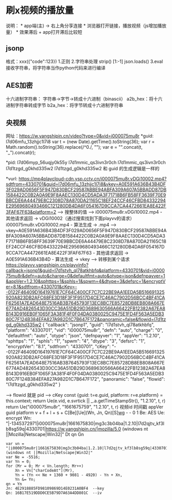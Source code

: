 # 刷x视频的播放量
说明：
    * app端(主) -> 右上角分享连接
    * 浏览器打开链接，播放视频（js增加播放量）
    * 效果滞后 + app打开滞后比较短
## jsonp
格式：xxx({"code":123})
1.正则
2.字符串处理
    strip() [1:-1] json.loads()
3.eval 接收字符串，将字符串当作python代码来进行编译
## AES加密
十六进制字符串： 字符串->字节->转成十六进制（binascii）
a2b_hex：将十六进制字符串转成字节
b2a_hex：将字节转成十六进制字符串

## 央视频
网址：https://w.yangshipin.cn/video?type=0&vid=i000075mu8r
*guid: l7d06mfu_13zhjjc1l7i8
var t = (new Date).getTime().toString(36);
var r = Math.random().toString(36).replace(/^0./, "");
var e = "".concat(t, "_").concat(r);

*pid: l7d06myp_56uqjy0k55y
l7d1mmic_qs3ivn3r0ch
l7d1mmic_qs3ivn3r0ch
l7d1tzgd_g0khd335w2
l7d1tzgd_g0khd335w2
和 guid 的生成逻辑是一样的

*vurl: https://mp4playcloud-cdn.ysp.cctv.cn/i000075mu8r.vDGi10002.mp4?sdtfrom=4330701&guid=l7d06mfu_13zhjjc1l7i8&vkey=A0E591A636B43B4DF3F029AD0656F5F947D830BCF29587ABBE94ABFA309A607A5BBADD87DB1584422C0B2A0A9E9F8AAEC130D4CD5ADA3F71718B6FB58FF3639F70E9BBCDE6A44479E8C2308D78A870DA21165C18EF24CCF46CFBD84332294E29569680493466C121280DB4DA6F054167D9CCA7CA4472661EA8E422F3FAF67F63&platform=2
--> 搜整体的值
--> i000075mu8r.vDGi10002.mp4
    - 其他请求返回 -> vDGi10002（通过搜索找到下面playvv的请求） i000075mu8r.vDGi10002.mp4
    - 算法生成 -> .mp4
--> vkey=A0E591A636B43B4DF3F029AD0656F5F947D830BCF29587ABBE94ABFA309A607A5BBADD87DB1584422C0B2A0A9E9F8AAEC130D4CD5ADA3F71718B6FB58FF3639F70E9BBCDE6A44479E8C2308D78A870DA21165C18EF24CCF46CFBD84332294E29569680493466C121280DB4DA6F054167D9CCA7CA4472661EA8E422F3FAF67F63
    - 其他请求返回 -> A0E591A636B43B4D
    - 算法生成 -> vkey
--> 转移到某个请求
https://playvv.yangshipin.cn/playvinfo?callback=jsonp1&guid=l7d1stvh_ql78atkhbfq&platform=4330701&vid=i000075mu8r&defn=auto&charge=0&defaultfmt=auto&otype=json&defnpayver=1&appVer=1.2.10&sphttps=1&sphls=1&spwm=4&dtype=3&defsrc=1&encryptVer=8.1&sdtfrom=4330701&cKey=--0122F46409D16419761E7CF64C400CF7C7C22BE9AA1EEDA5B516691325920A823DB2AFC68FE3D18F3F1F9517D4CE7C46AC7902D56BCC4BF41CAF62561A7EAD648E7516AB3B7645793F13EC8BC7E85728DB8EB808A667E6774AD4826543D30CC36A51DB29D3689630566A66422FB12382A67EA8B143D916EB0F1065F3A381F4F0F04DA0380025C9475E1FD4F563A5EDB380C7F124B384EFA827A982D1C7B647F172&panoramic=false&flowid=l7d1tzgd_g0khd335w2
{
  "callback": "jsonp1",
  "guid": "l7d1stvh_ql78atkhbfq",
  "platform": "4330701",
  "vid": "i000075mu8r",
  "defn": "auto",
  "charge": "0",
  "defaultfmt": "auto",
  "otype": "json",
  "defnpayver": "1",
  "appVer": "1.2.10",
  "sphttps": "1",
  "sphls": "1",
  "spwm": "4",
  "dtype": "3",
  "defsrc": "1",
  "encryptVer": "8.1",
  "sdtfrom": "4330701",
  "cKey": "--0122F46409D16419761E7CF64C400CF7C7C22BE9AA1EEDA5B516691325920A823DB2AFC68FE3D18F3F1F9517D4CE7C46AC7902D56BCC4BF41CAF62561A7EAD648E7516AB3B7645793F13EC8BC7E85728DB8EB808A667E6774AD4826543D30CC36A51DB29D3689630566A66422FB12382A67EA8B143D916EB0F1065F3A381F4F0F04DA0380025C9475E1FD4F563A5EDB380C7F124B384EFA827A982D1C7B647F172",
  "panoramic": "false",
  "flowid": "l7d1tzgd_g0khd335w2"
}

--> flowid 就是 pid
--> cKey
    const {guid: t=e.guid, platform: r=e.platform} = this.context;
    return Ue(e.vid, e.svrtick || _.a.getTimeStampStr(), "1.2.10", t, r)
    return Ue("i000075mu8r", "1661675759", "1.2.10", t, r)
                 视频id         时间戳       appVer guid  platform
    v + f + l + s + C[Be][Ue](Wn, Jn, Qn)[S][w]()[g]()
    -   -   0   1
    Be: AES
    Ue: encrypt
    Wn: "|-1345372971|i000075mu8r|1661675830|mg3c3b04ba|1.2.10|l7d2qjtv_kf3lb8sg59q|4330701|https://w.yangshipin.cn/|mozilla/5.0 (windows nt ||Mozilla|Netscape|Win32|"
         Dt  qn       Gn

    var vn = "|i000075mu8r|1661675830|mg3c3b04ba|1.2.10|l7d2qjtv_kf3lb8sg59q|4330701|https://w.yangshipin.cn/|mozilla/5.0 (windows nt ||Mozilla|Netscape|Win32|"
    var Ne = -5516;
    var Yn = 0;
    for (Mr = 0; Mr < Vn.length; Mr++)
        Xn = Vn["charCodeAt"](Mr),
        Yn = (Yn << Ne + 1360 + 9081 - 4920) - Yn + Xn,
        Yn &= Yn;
    qn = Yn
    Jn: 4E2918885FD98109869D14E0231A0BF4  --key
    Qn: 16B17E519DDD0CE5B79D7A63A4DD801C  --iv


